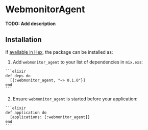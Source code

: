 # WebmonitorAgent

**TODO: Add description**

## Installation

If [available in Hex](https://hex.pm/docs/publish), the package can be installed as:

  1. Add `webmonitor_agent` to your list of dependencies in `mix.exs`:

    ```elixir
    def deps do
      [{:webmonitor_agent, "~> 0.1.0"}]
    end
    ```

  2. Ensure `webmonitor_agent` is started before your application:

    ```elixir
    def application do
      [applications: [:webmonitor_agent]]
    end
    ```


